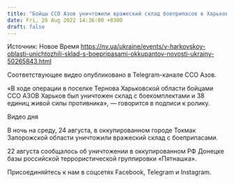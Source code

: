 ```yaml
---
title: "Бойцы ССО Азов уничтожили вражеский склад боеприпасов в Харьковской области — видео"
date: Fri, 26 Aug 2022 14:36:00 +0300
draft: false
---
```

Источник: Новое Время https://nv.ua/ukraine/events/v-harkovskoy-oblasti-unichtozhili-sklad-s-boepripasami-okkupantov-novosti-ukrainy-50265843.html


 Соответствующее видео опубликовано в Telegram-канале ССО Азов.

«В ходе операции в поселке Тернова Харьковской области бойцами ССО АЗОВ Харьков был уничтожен склад с боекомплектами и 38 единиц живой силы противника», — говорится в подписи к ролику.

 Видео дня   

В ночь на среду, 24 августа, в оккупированном городе Токмак Запорожской области уничтожили вражеский склад с боеприпасами.

22 августа сообщалось об уничтожении в оккупированном РФ Донецке базы российской террористической группировки «Пятнашка».

Присоединяйтесь к нам в соцсетях Facebook, Telegram и Instagram.
